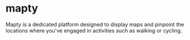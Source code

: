 # mapty
Mapty is a dedicated platform designed to display maps and pinpoint the locations where you've engaged in activities such as walking or cycling. 
